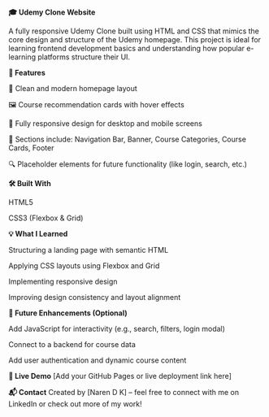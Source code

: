 **🎓 Udemy Clone Website**

A fully responsive Udemy Clone built using HTML and CSS that mimics the core design and structure of the Udemy homepage. This project is ideal for learning frontend development basics and understanding how popular e-learning platforms structure their UI.


**🚀 Features**

🎨 Clean and modern homepage layout

🖼️ Course recommendation cards with hover effects

📱 Fully responsive design for desktop and mobile screens

📌 Sections include: Navigation Bar, Banner, Course Categories, Course Cards, Footer

🔍 Placeholder elements for future functionality (like login, search, etc.)


**🛠️ Built With**

HTML5

CSS3 (Flexbox & Grid)


**💡 What I Learned**

Structuring a landing page with semantic HTML

Applying CSS layouts using Flexbox and Grid

Implementing responsive design

Improving design consistency and layout alignment


**📌 Future Enhancements (Optional)**

Add JavaScript for interactivity (e.g., search, filters, login modal)

Connect to a backend for course data

Add user authentication and dynamic course content


**🔗 Live Demo**
[Add your GitHub Pages or live deployment link here]


**📬 Contact**
Created by [Naren D K] – feel free to connect with me on LinkedIn or check out more of my work!
